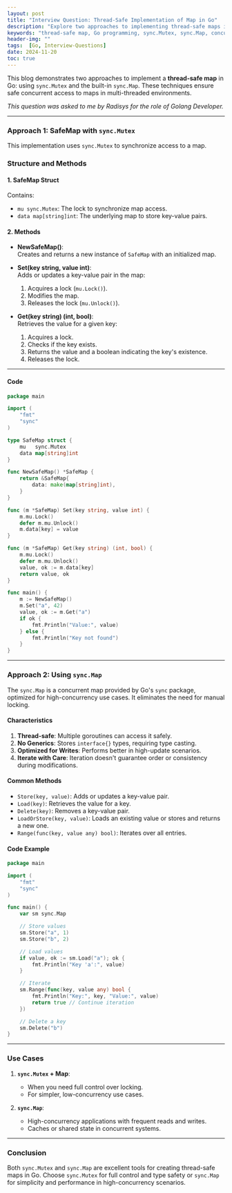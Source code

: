 ```yaml
---
layout: post
title: "Interview Question: Thread-Safe Implementation of Map in Go"
description: "Explore two approaches to implementing thread-safe maps in Go: using `sync.Mutex` for control and `sync.Map` for simplicity. Learn their differences, use cases, and examples for concurrent programming."
keywords: "thread-safe map, Go programming, sync.Mutex, sync.Map, concurrent programming, Golang map, multi-threading, safe map implementation, Go synchronization, map concurrency, interview question"
header-img: ""
tags:  [Go, Interview-Questions]
date: 2024-11-20
toc: true
---
```


This blog demonstrates two approaches to implement a **thread-safe map** in Go: using `sync.Mutex` and the built-in `sync.Map`. These techniques ensure safe concurrent access to maps in multi-threaded environments.  

_This question was asked to me by Radisys for the role of Golang Developer._

---

### **Approach 1: SafeMap with `sync.Mutex`**  

This implementation uses `sync.Mutex` to synchronize access to a map.  

### **Structure and Methods**  

#### **1. SafeMap Struct**  
Contains:  
- `mu sync.Mutex`: The lock to synchronize map access.  
- `data map[string]int`: The underlying map to store key-value pairs.  

#### **2. Methods**  

- **NewSafeMap()**:  
  Creates and returns a new instance of `SafeMap` with an initialized map.  

- **Set(key string, value int)**:  
  Adds or updates a key-value pair in the map:  
  1. Acquires a lock (`mu.Lock()`).  
  2. Modifies the map.  
  3. Releases the lock (`mu.Unlock()`).  

- **Get(key string) (int, bool)**:  
  Retrieves the value for a given key:  
  1. Acquires a lock.  
  2. Checks if the key exists.  
  3. Returns the value and a boolean indicating the key's existence.  
  4. Releases the lock.  

---

#### **Code**  
```go
package main

import (
	"fmt"
	"sync"
)

type SafeMap struct {
	mu   sync.Mutex
	data map[string]int
}

func NewSafeMap() *SafeMap {
	return &SafeMap{
		data: make(map[string]int),
	}
}

func (m *SafeMap) Set(key string, value int) {
	m.mu.Lock()
	defer m.mu.Unlock()
	m.data[key] = value
}

func (m *SafeMap) Get(key string) (int, bool) {
	m.mu.Lock()
	defer m.mu.Unlock()
	value, ok := m.data[key]
	return value, ok
}

func main() {
	m := NewSafeMap()
	m.Set("a", 42)
	value, ok := m.Get("a")
	if ok {
		fmt.Println("Value:", value)
	} else {
		fmt.Println("Key not found")
	}
}
```

---

### **Approach 2: Using `sync.Map`**  

The `sync.Map` is a concurrent map provided by Go's `sync` package, optimized for high-concurrency use cases. It eliminates the need for manual locking.  

#### **Characteristics**  
1. **Thread-safe**: Multiple goroutines can access it safely.  
2. **No Generics**: Stores `interface{}` types, requiring type casting.  
3. **Optimized for Writes**: Performs better in high-update scenarios.  
4. **Iterate with Care**: Iteration doesn't guarantee order or consistency during modifications.  

#### **Common Methods**  
- `Store(key, value)`: Adds or updates a key-value pair.  
- `Load(key)`: Retrieves the value for a key.  
- `Delete(key)`: Removes a key-value pair.  
- `LoadOrStore(key, value)`: Loads an existing value or stores and returns a new one.  
- `Range(func(key, value any) bool)`: Iterates over all entries.  

#### **Code Example**  
```go
package main

import (
	"fmt"
	"sync"
)

func main() {
	var sm sync.Map

	// Store values
	sm.Store("a", 1)
	sm.Store("b", 2)

	// Load values
	if value, ok := sm.Load("a"); ok {
		fmt.Println("Key 'a':", value)
	}

	// Iterate
	sm.Range(func(key, value any) bool {
		fmt.Println("Key:", key, "Value:", value)
		return true // Continue iteration
	})

	// Delete a key
	sm.Delete("b")
}
```

---

### **Use Cases**  

1. **`sync.Mutex` + Map**:  
   - When you need full control over locking.  
   - For simpler, low-concurrency use cases.  

2. **`sync.Map`**:  
   - High-concurrency applications with frequent reads and writes.  
   - Caches or shared state in concurrent systems.  

---

### **Conclusion**  

Both `sync.Mutex` and `sync.Map` are excellent tools for creating thread-safe maps in Go. Choose `sync.Mutex` for full control and type safety or `sync.Map` for simplicity and performance in high-concurrency scenarios.  

  